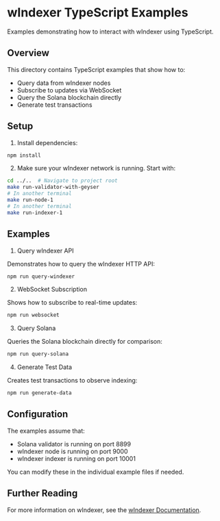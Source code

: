 # wIndexer TypeScript Examples

Examples demonstrating how to interact with wIndexer using TypeScript.

## Overview

This directory contains TypeScript examples that show how to:
- Query data from wIndexer nodes
- Subscribe to updates via WebSocket
- Query the Solana blockchain directly
- Generate test transactions

## Setup

1. Install dependencies:
```bash
npm install
```
2. Make sure your wIndexer network is running. Start with:
```bash
cd ../..  # Navigate to project root
make run-validator-with-geyser
# In another terminal
make run-node-1
# In another terminal
make run-indexer-1
```

## Examples

1. Query wIndexer API

Demonstrates how to query the wIndexer HTTP API:
```bash
npm run query-windexer
```

2. WebSocket Subscription

Shows how to subscribe to real-time updates:
```bash
npm run websocket
```

3. Query Solana

Queries the Solana blockchain directly for comparison:
```bash
npm run query-solana
```

4. Generate Test Data

Creates test transactions to observe indexing:
```bash
npm run generate-data
```

## Configuration

The examples assume that:
- Solana validator is running on port 8899
- wIndexer node is running on port 9000
- wIndexer indexer is running on port 10001

You can modify these in the individual example files if needed.

## Further Reading

For more information on wIndexer, see the [wIndexer Documentation](https://docs.windexer.com).